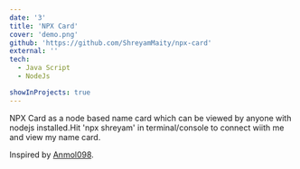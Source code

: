 ```yaml
---
date: '3'
title: 'NPX Card'
cover: 'demo.png'
github: 'https://github.com/ShreyamMaity/npx-card'
external: ''
tech:
  - Java Script
  - NodeJs

showInProjects: true
---
```


NPX Card as a node based name card which can be viewed by anyone with nodejs installed.Hit 'npx shreyam' in terminal/console to connect wiith me and view my name card.

Inspired by [Anmol098](https://github.com/anmol098).
